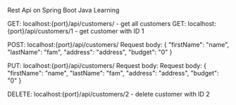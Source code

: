 Rest Api on Spring Boot
Java
Learning 

GET: localhost:{port}/api/customers/ - get all customers
GET: localhost:{port}/api/customers/1 - get customer with ID 1

POST: localhost:{port}/api/customers/
Request body:
{
	"firstName": "name",
	"lastName": "fam",
	"address": "address",
	"budget": "0"
}

PUT: localhost:{port}/api/customers/
Request body:
Request body:
{
	"firstName": "name",
	"lastName": "fam",
	"address": "address",
	"budget": "0"
}


DELETE: localhost:{port}/api/customers/2 - delete customer with ID 2
